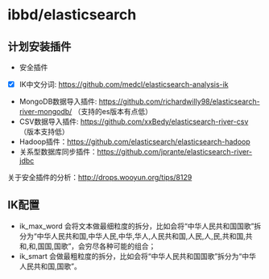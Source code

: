 # ibbd/elasticsearch

## 计划安装插件

- 安全插件
- [x] IK中文分词: https://github.com/medcl/elasticsearch-analysis-ik
- MongoDB数据导入插件: https://github.com/richardwilly98/elasticsearch-river-mongodb/ （支持的es版本有点低）
- CSV数据导入插件: https://github.com/xxBedy/elasticsearch-river-csv （版本支持低）
- Hadoop插件：https://github.com/elasticsearch/elasticsearch-hadoop
- 关系型数据库同步插件：https://github.com/jprante/elasticsearch-river-jdbc

关于安全插件的分析：http://drops.wooyun.org/tips/8129

## IK配置

- ik_max_word 会将文本做最细粒度的拆分，比如会将“中华人民共和国国歌”拆分为“中华人民共和国,中华人民,中华,华人,人民共和国,人民,人,民,共和国,共和,和,国国,国歌”，会穷尽各种可能的组合；
- ik_smart 会做最粗粒度的拆分，比如会将“中华人民共和国国歌”拆分为“中华人民共和国,国歌”。

